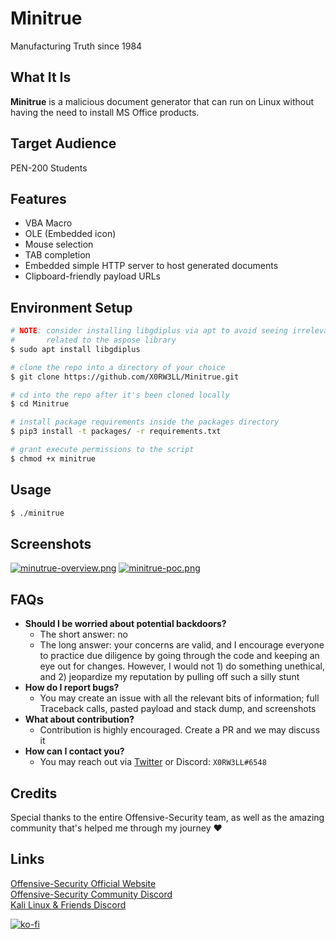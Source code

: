 # Minitrue
Manufacturing Truth since 1984

## What It Is
**Minitrue** is a malicious document generator that can run on Linux without having the need to install MS Office products.

## Target Audience
PEN-200 Students

## Features
- VBA Macro
- OLE (Embedded icon)
- Mouse selection
- TAB completion
- Embedded simple HTTP server to host generated documents
- Clipboard-friendly payload URLs

## Environment Setup
```sh
# NOTE: consider installing libgdiplus via apt to avoid seeing irrelevant ImportErrors
#       related to the aspose library
$ sudo apt install libgdiplus

# clone the repo into a directory of your choice
$ git clone https://github.com/X0RW3LL/Minitrue.git

# cd into the repo after it's been cloned locally
$ cd Minitrue

# install package requirements inside the packages directory
$ pip3 install -t packages/ -r requirements.txt

# grant execute permissions to the script
$ chmod +x minitrue
```
## Usage
```sh
$ ./minitrue
```

## Screenshots
[![minutrue-overview.png](https://i.postimg.cc/3JdqYJ4Q/minutrue-overview.png)](https://postimg.cc/KRhf5bD0)
[![minitrue-poc.png](https://i.postimg.cc/MZsLCjGY/minitrue-poc.png)](https://postimg.cc/F1LGcz3f)

## FAQs
- **Should I be worried about potential backdoors?**
  - The short answer: no
  - The long answer: your concerns are valid, and I encourage everyone to practice due diligence by going through the code and keeping an eye out for changes. However, I would not 1) do something unethical, and 2) jeopardize my reputation by pulling off such a silly stunt
- **How do I report bugs?**
  - You may create an issue with all the relevant bits of information; full Traceback calls, pasted payload and stack dump, and screenshots
- **What about contribution?**
  - Contribution is highly encouraged. Create a PR and we may discuss it
- **How can I contact you?**
  - You may reach out via [Twitter](https://twitter.com/X0RW3LL) or Discord: `X0RW3LL#6548`

## Credits
Special thanks to the entire Offensive-Security team, as well as the amazing community that's helped me through my journey :heart:

## Links
[Offensive-Security Official Website](https://www.offensive-security.com)\
[Offensive-Security Community Discord](https://offs.ec/discord)\
[Kali Linux & Friends Discord](https://discord.kali.org/)

[![ko-fi](https://ko-fi.com/img/githubbutton_sm.svg)](https://ko-fi.com/F1F3EFYS1)
